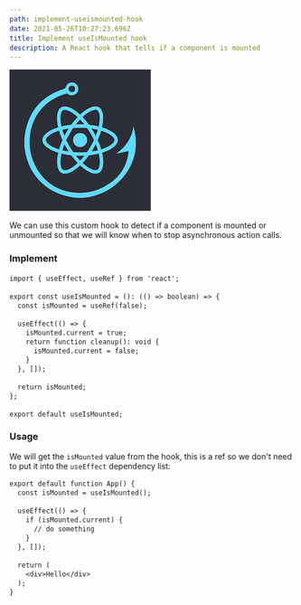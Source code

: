 ```yaml
---
path: implement-useismounted-hook
date: 2021-05-26T10:27:23.696Z
title: Implement useIsMounted hook
description: A React hook that tells if a component is mounted
---
```

![](../assets/hooks.png)

We can use this custom hook to detect if a component is mounted or unmounted so that we will know when to stop asynchronous action calls.

### Implement

```tsx
import { useEffect, useRef } from 'react';

export const useIsMounted = (): (() => boolean) => {
  const isMounted = useRef(false);
  
  useEffect(() => {
    isMounted.current = true;
    return function cleanup(): void {
      isMounted.current = false;
    }
  }, []);

  return isMounted;
};

export default useIsMounted;
```

### Usage
We will get the `isMounted` value from the hook, this is a ref so we don't need to put it into the `useEffect` dependency list:
```tsx
export default function App() {
  const isMounted = useIsMounted();

  useEffect(() => {
    if (isMounted.current) {
      // do something
    }
  }, []);

  return (
    <div>Hello</div>
  );
}
```